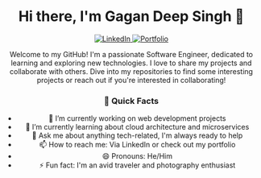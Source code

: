 <h1 align="center">Hi there, I'm Gagan Deep Singh 👋</h1>

<p align="center">
    <a href="https://www.linkedin.com/in/gdsks/">
        <img src="https://img.shields.io/badge/linkedin-%230077B5.svg?&style=for-the-badge&logo=linkedin&logoColor=white" alt="LinkedIn"/>
    </a>
    <a href="https://thegdsks.com">
        <img src="https://img.shields.io/badge/Portfolio-%231572B6.svg?&style=for-the-badge&logo=dev.to&logoColor=white" alt="Portfolio"/>
    </a>
</p>

<p align="center">
Welcome to my GitHub! I'm a passionate Software Engineer, dedicated to learning and exploring new technologies. I love to share my projects and collaborate with others. Dive into my repositories to find some interesting projects or reach out if you're interested in collaborating!
</p>

<!-- Optional: Add a section for a quick bio or fun facts -->
<h3 align="center">🚀 Quick Facts</h3>
<ul align="center">
    <li>🔭 I’m currently working on web development projects</li>
    <li>🌱 I’m currently learning about cloud architecture and microservices</li>
    <li>💬 Ask me about anything tech-related, I'm always ready to help</li>
    <li>📫 How to reach me: Via LinkedIn or check out my portfolio</li>
    <li>😄 Pronouns: He/Him</li>
    <li>⚡ Fun fact: I'm an avid traveler and photography enthusiast</li>
</ul>
